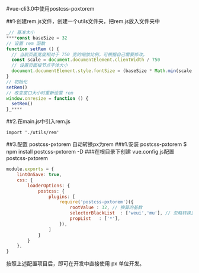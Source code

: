 #vue-cli3.0中使用postcss-poxtorem

##1·创建rem.js文件，创建一个utils文件夹，把rem.js放入文件夹中

```javascript
_// 基准大小
****const baseSize = 32
// 设置 rem 函数
function setRem () {
  // 当前页面宽度相对于 750 宽的缩放比例，可根据自己需要修改。
  const scale = document.documentElement.clientWidth / 750
  // 设置页面根节点字体大小
  document.documentElement.style.fontSize = (baseSize * Math.min(scale, 2)) + 'px'
}
// 初始化
setRem()
// 改变窗口大小时重新设置 rem
window.onresize = function () {
  setRem()
}_****
```

##2.在main.js中引入rem.js

```
import './utils/rem'
```

##3.配置 postcss-pxtorem 自动转换px为rem
###1.安装 postcss-pxtorem
$ npm install postcss-pxtorem -D
###在根目录下创建 vue.config.js配置postcss-pxtorem

```javascript
module.exports = {
    lintOnSave: true,
    css: {
        loaderOptions: {
            postcss: {
                plugins: [
                    require('postcss-pxtorem')({
                        rootValue : 32, // 换算的基数
                        selectorBlackList  : ['weui','mu'], // 忽略转换正则匹配项
                        propList   : ['*'],
                    }),
                ]
            }
        }
    },
}

```

按照上述配置项目后，即可在开发中直接使用 px 单位开发。

